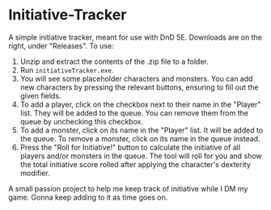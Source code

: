 # Initiative-Tracker
A simple initiative tracker, meant for use with DnD 5E.
Downloads are on the right, under "Releases".
To use:
1. Unzip and extract the contents of the .zip file to a folder.
2. Run `initiativeTracker.exe`.
3. You will see some placeholder characters and monsters. You can add new characters by pressing the relevant buttons, ensuring to fill out the given fields.
4. To add a player, click on the checkbox next to their name in the "Player" list. They will be added to the queue. You can remove them from the queue by unchecking this checkbox.
5. To add a monster, click on its name in the "Player" list. It will be added to the queue. To remove a monster, click on its name in the queue instead.
6. Press the "Roll for Initiative!" button to calculate the initiative of all players and/or monsters in the queue. The tool will roll for you and show the total initiative score rolled after applying the character's dexterity modifier. 

A small passion project to help me keep track of initiative while I DM my game. Gonna keep adding to it as time goes on.
